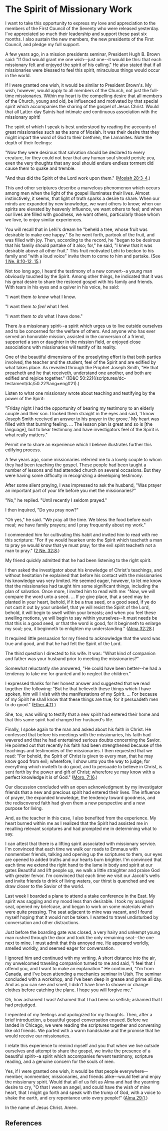 # The Spirit of Missionary Work

I want to take this opportunity to express my love and appreciation to the
members of the First Council of the Seventy who were released yesterday. I've
appreciated so much their leadership and support these past six months. I also
sustain the new members, the new presidents of the First Council, and pledge
my full support.

A few years ago, in a mission presidents seminar, President Hugh B. Brown
said: "If God would grant me one wish--just one--it would be this: that each
missionary felt and enjoyed the spirit of his calling." He also stated that if
all missionaries were blessed to feel this spirit, miraculous things would
occur in the world.

If I were granted one wish, it would be similar to President Brown's. My wish,
however, would apply to all members of the Church, not just the full-time
missionaries. Within my heart is the compelling desire that all members of the
Church, young and old, be influenced and motivated by that special spirit
which accompanies the sharing of the gospel of Jesus Christ. Would that all
Latter-day Saints had intimate and continuous association with the missionary
spirit!

The spirit of which I speak is best understood by reading the accounts of
great missionaries such as the sons of Mosiah. It was their desire that they
might impart the word of God to their brethren, the Lamanites. Note the depth
of their feelings:

"Now they were desirous that salvation should be declared to every creature,
for they could not bear that any human soul should perish; yea, even the very
thoughts that any soul should endure endless torment did cause them to quake
and tremble.

"And thus did the Spirit of the Lord work upon them." ([Mosiah
28:3-4](/scriptures/bofm/mosiah/28.3-4?lang=eng#2).)

This and other scriptures describe a marvelous phenomenon which occurs among
men when the light of the gospel illuminates their lives. Almost
instinctively, it seems, that light of truth sparks a desire to share. When
our minds are expanded by new knowledge, we want others to know; when our
spirits are elevated by heavenly influence, we want others to feel; and when
our lives are filled with goodness, we want others, particularly those whom we
love, to enjoy similar experiences.

You will recall that in Lehi's dream he "beheld a tree, whose fruit was
desirable to make one happy." So he went forth, partook of the fruit, and was
filled with joy. Then, according to the record, he "began to be desirous that
his family should partake of it also; for," he said, "I knew that it was
desirable above all other fruit." This fruit motivated Lehi to beckon to his
family and "with a loud voice" invite them to come to him and partake. (See [1
Ne. 8:10-12, 15](/scriptures/bofm/1-ne/8.10-12,15?lang=eng#9).)

Not too long ago, I heard the testimony of a new convert--a young man
obviously touched by the Spirit. Among other things, he indicated that it was
his great desire to share the restored gospel with his family and friends.
With tears in his eyes and a quiver in his voice, he said:

"I want them _to know_ what I know.

"I want them _to feel_ what I feel.

"I want them _to do_ what I have done."

There _is_ a missionary spirit--a spirit which urges us to live outside
ourselves and to be concerned for the welfare of others. And anyone who has
ever served an honorable mission, assisted in the conversion of a friend,
supported a son or daughter in the mission field, or enjoyed close
associations with missionaries will testify of its reality.

One of the beautiful dimensions of the proselyting effort is that both parties
involved, the teacher and the student, feel of the Spirit and are edified by
what takes place. As revealed through the Prophet Joseph Smith, "He that
preacheth and he that receiveth, understand one another, and both are edified
and rejoice together." ([D&amp;C 50:22](/scriptures/dc-
testament/dc/50.22?lang=eng#21).)

Listen to what one missionary wrote about teaching and testifying by the power
of the Spirit:

"Friday night I had the opportunity of bearing my testimony to an elderly
couple and their son. I looked them straight in the eyes and said, 'I know
Joseph Smith received an answer to his prayer in the grove.' My heart was
filled with that burning feeling. ... The lesson plan is great and so is [the
language], but to bear testimony and have investigators feel of the Spirit is
what really matters."

Permit me to share an experience which I believe illustrates further this
edifying process.

A few years ago, some missionaries referred me to a lovely couple to whom they
had been teaching the gospel. These people had been taught a number of lessons
and had attended church on several occasions. But they were having some
difficulty in recognizing a developing testimony.

After some silent praying, I was impressed to ask the husband, "Was prayer an
important part of your life before you met the missionaries?"

"No," he replied. "Until recently I seldom prayed."

I then inquired, "Do you pray now?"

"Oh yes," he said. "We pray all the time. We bless the food before each meal;
we have family prayers; and I pray frequently about my work."

I commended him for cultivating this habit and invited him to read with me
this scripture: "For if ye would hearken unto the Spirit which teacheth a man
to pray ye would know that ye must pray; for the evil spirit teacheth not a
man to pray." ([2 Ne. 32:8](/scriptures/bofm/2-ne/32.8?lang=eng#7).)

My friend quickly admitted that he had been listening to the right spirit.

I then asked the investigator about his knowledge of Christ's teachings, and
without hesitation he explained that before his contact with the missionaries
his knowledge was very limited. He seemed eager, however, to let me know that
the missionaries had taught him some significant things, including the plan of
salvation. Once more, I invited him to read with me: "Now, we will compare the
word unto a seed. ... If ye give place, that a seed may be planted in your
heart, behold, if it be a true seed, or a good seed, if ye do not cast it out
by your unbelief, that ye will resist the Spirit of the Lord, behold, it will
begin to swell within your breasts; and when you feel these swelling motions,
ye will begin to say within yourselves--It must needs be that this is a good
seed, or that the word is good, for it beginneth to enlarge my soul; yea, it
beginneth to enlighten my understanding." ([Alma
32:28](/scriptures/bofm/alma/32.28?lang=eng#27).)

It required little persuasion for my friend to acknowledge that the word was
true and good, and that he had felt the Spirit of the Lord.

The third question I directed to his wife. It was: "What kind of companion and
father was your husband prior to meeting the missionaries?"

Somewhat reluctantly she answered, "He could have been better--he had a
tendency to take me for granted and to neglect the children."

I expressed thanks for her honest answer and suggested that we read together
the following: "But he that believeth these things which I have spoken, him
will I visit with the manifestations of my Spirit. ... For because of my Spirit
he shall know that these things are true; for it persuadeth men to do good."
([Ether 4:11](/scriptures/bofm/ether/4.11?lang=eng#10).)

She, too, was willing to testify that a new spirit had entered their home and
that this same spirit had changed her husband's life.

Finally, I spoke again to the man and asked about his faith in Christ. He
confessed that before his meetings with the missionaries, his faith had
wavered and that he had entertained serious doubts concerning the Savior. He
pointed out that recently his faith had been strengthened because of the
teachings and testimonies of the missionaries. I then requested that we read:
"For behold, the Spirit of Christ is given to every man, that he may know good
from evil; wherefore, I show unto you the way to judge; for everything which
inviteth to do good, and to persuade to believe in Christ, is sent forth by
the power and gift of Christ; wherefore ye may know with a perfect knowledge
it is of God." ([Moro. 7:16](/scriptures/bofm/moro/7.16?lang=eng#15).)

Our discussion concluded with an open acknowledgment by my investigator
friends that a new and precious spirit had entered their lives. The influence
of prayer, the expanded knowledge, the tendency toward goodness, and the
rediscovered faith had given them a new perspective and a new purpose for
living.

And, as the teacher in this case, I also benefited from the experience. My
heart burned within me as I realized that the Spirit had assisted me in
recalling relevant scriptures and had prompted me in determining what to say.

I can attest that there is a lifting spirit associated with missionary
service. I'm convinced that each time we walk our roads to Emmaus with
nonmember friends, talking and opening up the scriptures to them, our eyes are
opened to added truths and our hearts burn brighter. I'm convinced that each
time we extend the right hand to the lame in body and spirit at our gates
Beautiful and lift people up, we walk a little straighter and praise God with
greater fervor. I'm convinced that each time we visit our Jacob's wells and
invite friends to drink of living waters, our thirst is quenched and we draw
closer to the Savior of the world.

Last week I boarded a plane to attend a stake conference in the East. My
spirit was sagging and my mood less than desirable. I took my assigned seat,
opened my briefcase, and began to work on some materials which were quite
pressing. The seat adjacent to mine was vacant, and I found myself hoping that
it would not be taken. I wanted to travel undisturbed by conversation and
other distractions.

Just before the boarding gate was closed, a very hairy and unkempt young man
rushed through the door and took the only remaining seat--the one next to
mine. I must admit that this annoyed me. He appeared worldly, smelled worldly,
and seemed eager for conversation.

I ignored him and continued with my writing. A short distance into the air, my
unwelcomed traveling companion turned to me and said, "I feel that I offend
you, and I want to make an explanation." He continued, "I'm from Canada, and
I've been attending a mechanics seminar in Utah. The seminar concluded with a
workshop, and I've been deep in grease and grime all day. And as you can see
and smell, I didn't have time to shower or change clothes before catching the
plane. I hope you will forgive me."

Oh, how ashamed I was! Ashamed that I had been so selfish; ashamed that I had
prejudged.

I repented of my feelings and apologized for my thoughts. Then, after a brief
introduction, a beautiful gospel conversation ensued. Before we landed in
Chicago, we were reading the scriptures together and conversing like old
friends. We parted with a warm handshake and the promise that he would receive
our missionaries.

I relate this experience to remind myself and you that when we live outside
ourselves and attempt to share the gospel, we invite the presence of a
beautiful spirit--a spirit which accompanies fervent testimony, scripture
reading, and a genuine concern for the souls of men.

Yes, if I were granted one wish, it would be that people everywhere--member,
nonmember, missionaries, and friends alike--would feel and enjoy the
missionary spirit. Would that all of us felt as Alma and had the yearning
desire to cry, "O that I were an angel, and could have the wish of mine heart,
that I might go forth and speak with the trump of God, with a voice to shake
the earth, and cry repentance unto every people!" ([Alma
29:1](/scriptures/bofm/alma/29.1?lang=eng#0).)

In the name of Jesus Christ. Amen.

## References

